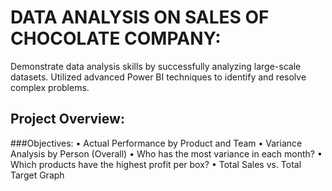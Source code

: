 # DATA ANALYSIS ON SALES OF CHOCOLATE COMPANY:
Demonstrate data analysis skills by successfully analyzing large-scale datasets. Utilized advanced Power BI techniques to identify and resolve complex problems.
## Project Overview:
###Objectives:
•	Actual Performance by Product and Team
•	Variance Analysis by Person (Overall)
•	Who has the most variance in each month?
•	Which products have the highest profit per box?
•	Total Sales vs. Total Target Graph
